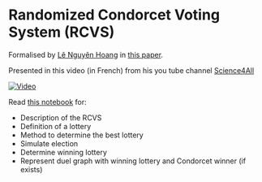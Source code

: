 # Randomized Condorcet Voting System (RCVS)

Formalised by [Lê Nguyên Hoang](https://www.linkedin.com/in/l%C3%AA-nguy%C3%AAn-hoang-a5494335) in [this paper](https://www.gerad.ca/en/papers/G-2014-74/view).

Presented in this video (in French) from his you tube channel [Science4All](https://www.youtube.com/channel/UC0NCbj8CxzeCGIF6sODJ-7A)

[![Video](./img/condorcet-winner.jpg)](https://www.youtube.com/watch?v=wKimU8jy2a8)

Read [this notebook](Randomized-Condorcet-Voting-System.ipynb) for:  
+ Description of the RCVS
+ Definition of a lottery
+ Method to determine the best lottery
+ Simulate election
+ Determine winning lottery
+ Represent duel graph with winning lottery and Condorcet winner (if exists)

